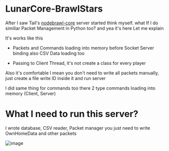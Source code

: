 # LunarCore-BrawlStars

After I saw Tail's <a href="https://github.com/tailsjs/nodebrawl-core">nodebrawl-core</a> server started think myself. what If I do similiar Packet Management in Python too? and yea it's here Let me explain

It's works like this

- Packets and Commands loading into memory before Socket Server binding also CSV Data loading too

- Passing to Client Thread, it's not create a class for every player

Also it's comfortable I mean you don't need to write all packets manually, just create a file write ID inside it and run server 

I did same thing for commands too there 2 type commands loading into memory (Client, Server)


# What I need to run this server?

I wrote database, CSV reader, Packet manager you just need to write OwnHomeData and other packets




![image](https://user-images.githubusercontent.com/98178721/227470587-d2ad6143-7f34-433a-a06b-b9f4ccffeca6.png)
